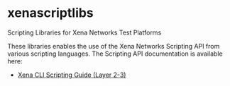# xenascriptlibs
Scripting Libraries for Xena Networks Test Platforms

These libraries enables the use of the Xena Networks Scripting API from various scripting languages. The Scripting API documentation is available here:

* [Xena CLI Scripting Guide (Layer 2-3)](https://support.xenanetworks.com/hc/en-us/sections/360002728119)

